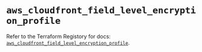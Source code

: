 # `aws_cloudfront_field_level_encryption_profile`

Refer to the Terraform Registory for docs: [`aws_cloudfront_field_level_encryption_profile`](https://registry.terraform.io/providers/hashicorp/aws/5.21.0/docs/resources/cloudfront_field_level_encryption_profile).
